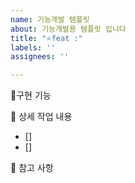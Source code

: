 ```yaml
---
name: 기능개발 템플릿
about: 기능개발용 템플릿 입니다
title: "⭐feat :"
labels: ''
assignees: ''

---
```


📏구현 기능
<!-- 구현내용을 리스트 형식으로 간단히 적어주세요 -->

📝 상세 작업 내용
 - []
 - []

📄 참고 사항
